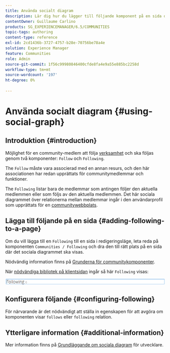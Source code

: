 ```yaml
---
title: Använda socialt diagram
description: Lär dig hur du lägger till följande komponent på en sida där inloggade communitymedlemmar kan följa aktiviteter eller följa aktiviteter.
contentOwner: Guillaume Carlino
products: SG_EXPERIENCEMANAGER/6.5/COMMUNITIES
topic-tags: authoring
content-type: reference
exl-id: 2cd1436b-3727-4757-b28e-70756be78a4e
solution: Experience Manager
feature: Communities
role: Admin
source-git-commit: 1f56c99980846400cfde8fa4e9a55e885bc2258d
workflow-type: tm+mt
source-wordcount: '197'
ht-degree: 0%

---
```


# Använda socialt diagram {#using-social-graph}

## Introduktion {#introduction}

Möjlighet för en community-medlem att följa [verksamhet](activities.md) och ska följas genom två komponenter: `Follow` och `Following`.

The `Follow` måste vara associerad med en annan resurs, och den här associationen har redan upprättats för communitymedlemmar och funktioner.

The `Following` listar bara de medlemmar som antingen följer den aktuella medlemmen eller som följs av den aktuella medlemmen. Det här sociala diagrammet över relationerna mellan medlemmar ingår i den användarprofil som upprättats för en [communitywebbplats](overview.md#communitiessites).

## Lägga till följande på en sida {#adding-following-to-a-page}

Om du vill lägga till en `Following` till en sida i redigeringsläge, leta reda på komponenten `Communities / Following` och dra den till rätt plats på en sida där det sociala diagrammet ska visas.

Nödvändig information finns på [Grunderna för communitykomponenter](basics.md).

När [nödvändiga bibliotek på klientsidan](essentials-socialgraph.md#essentials-for-client-side) ingår så här `Following` visas:

![följande](assets/following.png)

## Konfigurera följande {#configuring-following}

För närvarande är det nödvändigt att ställa in egenskapen för att avgöra om komponenten visar `follows` eller `following` relation.

## Ytterligare information {#additional-information}

Mer information finns på [Grundläggande om sociala diagram](essentials-socialgraph.md) för utvecklare.
